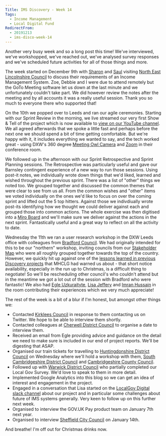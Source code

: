```yaml
---
Title: IMS Discovery - Week 14
Tags: 
  - Income Management
  - Local Digital Fund
RedirectFrom:
  - 20191213
  - ims-disco-week-14
---
```


Another very busy week and so a long post this time! We've interviewed, we've workshopped, we've reached out, we've analysed survey responses and we've scheduled future activities for all of those things and more.

The week started on December 9th with [Sharon](https://twitter.com/pixlz) and [Saul](https://twitter.com/saulcozens) visiting [North East Lincolnshire Council](https://www.nelincs.gov.uk/) to discuss their requirements of an Income Management System. Zoe, Debbie and I were due to attend remotely but the GoTo Meeting software let us down at the last minute and we unfortunately couldn't take part. We did however review the notes after the meeting and by all accounts it was a really useful session. Thank you so much to everyone there who supported that!

On the 10th we popped over to Leeds and ran our agile ceremonies. Starting with our Sprint Review in the morning, we live streamed our very first Show & Tell of the project which is now available to [view on our YouTube channel](https://youtu.be/w4-9LmNb0G0). We all agreed afterwards that we spoke a little fast and perhaps before the next one we should spend a bit of time getting comfortable. But we're happy with it, it includes everything we wanted to say, and the tech worked great - using DXW's 360 degree [Meeting Owl Camera](https://www.owllabs.com/meeting-owl) and [Zoom](https://zoom.us) in their conference room.

We followed up in the afternoon with our Sprint Retrospective and Sprint Planning sessions. The Retrospective was particularly useful and gave our Barnsley contingent experience of a new way to run those sessions. Using post-it notes, we individually wrote down things that we'd liked, learned and wished throughout the previous sprint. There was a list of "other" things we noted too. We grouped together and discussed the common themes that were clear to see from us all. From the common wishes and "other" items we voted individually on the ones we'd like to focus on over the coming sprint and lifted out the 5 top hitters. Against those we indivdiually wrote post-its identifying how we thought we could deliver against each and grouped those into common actions. The whole exercise was then digitised into a [Miro Board](https://miro.com/app/board/o9J_kvkMYm4=/) and we'll make sure we deliver against the actions in the next sprint. Fantastically useful and a great way to reflect on all the activity to date.

Wednesday the 11th we ran a user research workshop in the DXW Leeds office with colleagues from [Bradford Council](https://www.bradford.gov.uk/). We had originally intended for this to be our "northern" workshop, inviting councils from our [Stakeholder Map](https://miro.com/app/board/o9J_kwYo6Ak=/) who were all roughly grouped together towards the top of the country. However, we quickly hit up against one of the [lessons learned in previous Discovery projects](20190927) that MHCLG had warned us about - that short notice availability, especially in the run up to Christmas, is a difficult thing to negotiate! So we'll be rescheduling other council's who couldn't attend but in the meantime we got a lot out of the session with Bradford who were fantastic! We also had [Egle Uzkuraityte](https://twitter.com/egle_a_ieva), [Lisa Jeffery](https://twitter.com/lisajjeffery) and [Imran Hussain](https://twitter.com/ImHuYorks) in the room contributing their experiences which we very much appreciate!

The rest of the week is a bit of a blur if I'm honest, but amongst other things we:

* Contacted [Kirklees Council](https://www.kirklees.gov.uk/) in response to them contacting us on Twitter. We hope to be able to interview them shortly.
* Contacted colleagues at [Cherwell District Council](https://www.cherwell.gov.uk/) to organise a date to interview them.
* Received an email from Egle providing advice and guidance on the detail we need to make sure is included in our end of project reports. We'll be digesting that ASAP.
* Organised our train tickets for travelling to [Huntingdonshire District Council](https://www.huntingdonshire.gov.uk/) on Wednesday where we'll hold a workshop with them, [South Cambridgeshire District Council](https://www.scambs.gov.uk/) and [Cambridgeshire County Council](https://www.cambridgeshire.gov.uk/).
* Followed up with [Warwick District Council](https://www.warwickdc.gov.uk/) who partially completed our Local Gov Survey. We'd love to speak to them in more detail.
* Implemented Google Analytics into this blog so we can get an idea of interest and engagement in the project.
* Engaged in a conversation that Lisa started on the [LocalGov Digital slack channel](https://localdigital.slack.com/) about our project and in particular some challenges about future of IMS systems generally. Very keen to follow up on this further next week.
* Organised to interview the GOV.UK Pay product team on January 7th next year.
* Organised to interview [Sheffield City Council](https://www.sheffield.gov.uk/) on January 14th.

And breathe! I'm off out for Christmas drinks now.